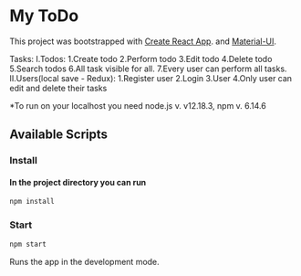 # My ToDo
This project was bootstrapped with [Create React App](https://github.com/facebook/create-react-app). and [Material-UI](https://material-ui.com/).

Tasks: I.Todos: 1.Create todo
                2.Perform todo
                3.Edit todo
                4.Delete todo
                5.Search todos
                6.All task visible for all.
                7.Every user can perform all tasks.
      II.Users(local save - Redux):
                1.Register user
                2.Login 
                3.User
                4.Only user can edit and delete their tasks

*To run on your localhost you need node.js v. v12.18.3, npm v. 6.14.6
## Available Scripts

### Install
#### In the project directory you can run
```bash 
npm install
```

### Start
```bash 
npm start
```
Runs the app in the development mode.
